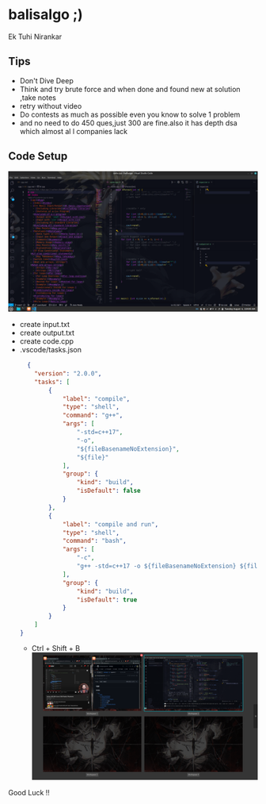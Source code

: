 # balisalgo ;)
Ek Tuhi Nirankar

## Tips
- Don't Dive Deep
- Think and try brute force and when done and found new at solution ,take notes
- retry without video
- Do contests as much as possible even you know to solve 1 problem
- and no need to do 450 ques,just 300 are fine.also it has depth dsa which almost al l companies lack

## Code Setup
![alt text](image.png)
- create input.txt
- create output.txt
- create code.cpp
- .vscode/tasks.json
  ```json
    {
      "version": "2.0.0",
      "tasks": [
          {
              "label": "compile",
              "type": "shell",
              "command": "g++",
              "args": [
                  "-std=c++17",
                  "-o",
                  "${fileBasenameNoExtension}",
                  "${file}"
              ],
              "group": {
                  "kind": "build",
                  "isDefault": false
              }
          },
          {
              "label": "compile and run",
              "type": "shell",
              "command": "bash",
              "args": [
                  "-c",
                  "g++ -std=c++17 -o ${fileBasenameNoExtension} ${file} && ./${fileBasenameNoExtension} < input.txt > output.txt"
              ],
              "group": {
                  "kind": "build",
                  "isDefault": true
              }
          }
      ]
  }

  ```
  - Ctrl + Shift + B
![alt text](image-1.png)

Good Luck !!